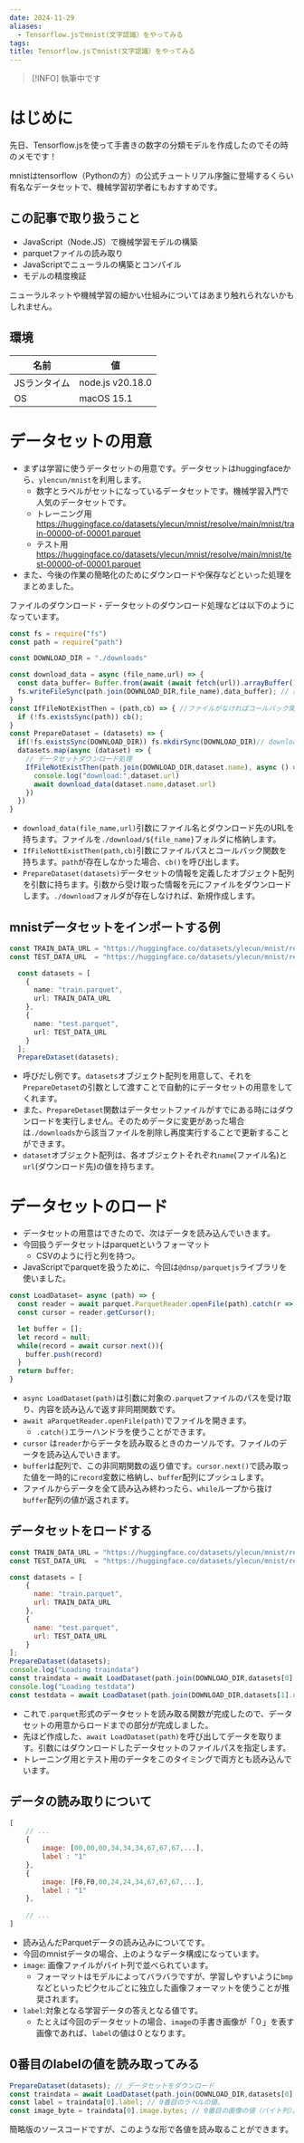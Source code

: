 ```yaml
---
date: 2024-11-29
aliases:
  - Tensorflow.jsでmnist(文字認識）をやってみる
tags: 
title: Tensorflow.jsでmnist(文字認識）をやってみる
---
```

> [!INFO]
> 執筆中です
# はじめに
先日、Tensorflow.jsを使って手書きの数字の分類モデルを作成したのでその時のメモです！

mnistはtensorflow（Pythonの方）の公式チュートリアル序盤に登場するくらい有名なデータセットで、機械学習初学者にもおすすめです。
## この記事で取り扱うこと
- JavaScript（Node.JS）で機械学習モデルの構築
- parquetファイルの読み取り
- JavaScriptでニューラルの構築とコンパイル
- モデルの精度検証

ニューラルネットや機械学習の細かい仕組みについてはあまり触れられないかもしれません。
## 環境

| 名前      | 値                |
| ------- | ---------------- |
| JSランタイム | node.js v20.18.0 |
| OS      | macOS 15.1       |

# データセットの用意
- まずは学習に使うデータセットの用意です。データセットはhuggingfaceから、`ylencun/mnist`を利用します。
	- 数字とラベルがセットになっているデータセットです。機械学習入門で人気のデータセットです。
	- トレーニング用 https://huggingface.co/datasets/ylecun/mnist/resolve/main/mnist/train-00000-of-00001.parquet
	- テスト用 https://huggingface.co/datasets/ylecun/mnist/resolve/main/mnist/test-00000-of-00001.parquet
- また、今後の作業の簡略化のためにダウンロードや保存などといった処理をまとめました。

ファイルのダウンロード・データセットのダウンロード処理などは以下のようになっています。
```typescript
const fs = require("fs")
const path = require("path")

const DOWNLOAD_DIR = "./downloads"

const download_data = async (file_name,url) => {
  const data_buffer= Buffer.from(await (await fetch(url)).arrayBuffer()); // fetch()でファイルをダウンロード、変数に格納
  fs.writeFileSync(path.join(DOWNLOAD_DIR,file_name),data_buffer); // 同期的にデータを保存
}
const IfFileNotExistThen = (path,cb) => { //ファイルがなければコールバック関数を呼び出す
  if (!fs.existsSync(path)) cb();
}
const PrepareDataset = (datasets) => {
  if(!fs.existsSync(DOWNLOAD_DIR)) fs.mkdirSync(DOWNLOAD_DIR)// downloadsフォルダが存在しなければ作成
  datasets.map(async (dataset) => {
    // データセットダウンロード処理
    IfFileNotExistThen(path.join(DOWNLOAD_DIR,dataset.name), async () => {
      console.log("download:",dataset.url)
      await download_data(dataset.name,dataset.url)
    })
  })
}
```
- `download_data(file_name,url)`引数にファイル名とダウンロード先のURLを持ちます。ファイルを`./download/${file_name}`フォルダに格納します。
- `IfFileNottExistThen(path,cb)`引数にファイルパスとコールバック関数を持ちます。`path`が存在しなかった場合、`cb()`を呼び出します。
- `PrepareDataset(datasets)`データセットの情報を定義したオブジェクト配列を引数に持ちます。引数から受け取った情報を元にファイルをダウンロードします。`./download`フォルダが存在しなければ、新規作成します。
## mnistデータセットをインポートする例

```typescript
const TRAIN_DATA_URL = "https://huggingface.co/datasets/ylecun/mnist/resolve/main/mnist/train-00000-of-00001.parquet"
const TEST_DATA_URL  = "https://huggingface.co/datasets/ylecun/mnist/resolve/main/mnist/test-00000-of-00001.parquet"

  const datasets = [
    {
      name: "train.parquet",
      url: TRAIN_DATA_URL
    },
    {
      name: "test.parquet",
      url: TEST_DATA_URL
    }
  ];
  PrepareDataset(datasets);

```
- 呼びだし例です。`datasets`オブジェクト配列を用意して、それを`PrepareDetaset`の引数として渡すことで自動的にデータセットの用意をしてくれます。
- また、`PrepareDetaset`関数はデータセットファイルがすでにある時にはダウンロードを実行しません。そのためデータに変更があった場合は`./downloads`から該当ファイルを削除し再度実行することで更新することができます。
- `dataset`オブジェクト配列は、各オブジェクトそれぞれ`name`(ファイル名)と`url`(ダウンロード先)の値を持ちます。
# データセットのロード
- データセットの用意はできたので、次はデータを読み込んでいきます。
- 今回扱うデータセットはparquetというフォーマット
	- CSVのように行と列を持つ。
- JavaScriptでparquetを扱うために、今回は`@dnsp/parquetjs`ライブラリを使いました。

```javascript
const LoadDataset= async (path) => {
  const reader = await parquet.ParquetReader.openFile(path).catch(r => console.log("Error occured while reading parquet file:",r));
  const cursor = reader.getCursor();

  let buffer = [];
  let record = null;
  while(record = await cursor.next()){
    buffer.push(record)
  }
  return buffer;
}
```
- `async LoadDataset(path)`は引数に対象の`.parquet`ファイルのパスを受け取り、内容を読み込んで返す非同期関数です。
- `await aParquetReader.openFile(path)`でファイルを開きます。
	- `.catch()`エラーハンドラを使うことができます。
- `cursor` は`reader`からデータを読み取るときのカーソルです。ファイルのデータを読み込んでいきます。
- `buffer`は配列で、この非同期関数の返り値です。`cursor.next()`で読み取った値を一時的に`record`変数に格納し、`buffer`配列にプッシュします。
- ファイルからデータを全て読み込み終わったら、`while`ループから抜け`buffer`配列の値が返されます。
## データセットをロードする
```js
const TRAIN_DATA_URL = "https://huggingface.co/datasets/ylecun/mnist/resolve/main/mnist/train-00000-of-00001.parquet"
const TEST_DATA_URL  = "https://huggingface.co/datasets/ylecun/mnist/resolve/main/mnist/test-00000-of-00001.parquet"

const datasets = [
	{
	  name: "train.parquet",
	  url: TRAIN_DATA_URL
	},
	{
	  name: "test.parquet",
	  url: TEST_DATA_URL
	}
];
PrepareDataset(datasets);
console.log("Loading traindata")
const traindata = await LoadDataset(path.join(DOWNLOAD_DIR,datasets[0].name));
console.log("Loading testdata")
const testdata = await LoadDataset(path.join(DOWNLOAD_DIR,datasets[1].name));

```
- これで`.parquet`形式のデータセットを読み取る関数が完成したので、データセットの用意からロードまでの部分が完成しました。
- 先ほど作成した、`await LoadDataset(path)`を呼び出してデータを取ります。引数にはダウンロードしたデータセットのファイルパスを指定します。
- トレーニング用とテスト用のデータをこのタイミングで両方とも読み込んでいます。
## データの読み取りについて
```javascript
[
	// ...
	{
		image: [00,00,00,34,34,34,67,67,67,...],
		label : "1"
	},
	{
		image: [F0,F0,00,24,24,34,67,67,67,...],
		label : "1"
	},
	
	// ...
]
```
- 読み込んだParquetデータの読み込みについてです。
- 今回のmnistデータの場合、上のようなデータ構成になっています。
- `image`: 画像ファイルがバイト列で並べられています。
	- フォーマットはモデルによってバラバラですが、学習しやすいように`bmp`などといったピクセルごとに独立した画像フォーマットを使うことが推奨されます。
- `label`:対象となる学習データの答えとなる値です。
	- たとえば今回のデータセットの場合、`image`の手書き画像が「０」を表す画像であれば、`label`の値は０となります。
## 0番目のlabelの値を読み取ってみる
```js
PrepareDataset(datasets); // データセットをダウンロード
const traindata = await LoadDataset(path.join(DOWNLOAD_DIR,datasets[0].name)); //トレーニング用のデータをロード
const label = traindata[0].label; // 0番目のラベルの値。
const image_byte = traindata[0].image.bytes; // 0番目の画像の値（バイト列）。
```
簡略版のソースコードですが、このような形で各値を読み取ることができます。
## 